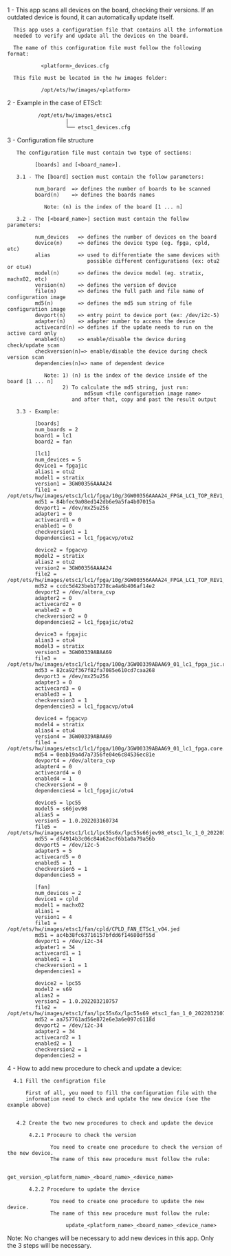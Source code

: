
  1 - This app scans all devices on the board, checking their versions.
      If an outdated device is found, it can automatically update itself.

      This app uses a configuration file that contains all the information
      needed to verify and update all the devices on the board.

      The name of this configuration file must follow the following format:

               <platform>_devices.cfg

      This file must be located in the hw images folder:

               /opt/ets/hw/images/<platform>

  2 - Example in the case of ETSc1:

              /opt/ets/hw/images/etsc1
                       |
                       └── etsc1_devices.cfg


  3 - Configuration file structure

       The configuration file must contain two type of sections:

             [boards] and [<board_name>].

       3.1 - The [board] section must contain the follow parameters:

             num_borard  => defines the number of boards to be scanned
             board(n)    => defines the boards names

                Note: (n) is the index of the board [1 ... n]

       3.2 - The [<board_name>] section must contain the follow parameters:

             num_devices   => defines the number of devices on the board
             device(n)     => defines the device type (eg. fpga, cpld, etc)
             alias         => used to differentiate the same devices with
                              possible different configurations (ex: otu2 or otu4)
             model(n)      => defines the device model (eg. stratix, machx02, etc)
             version(n)    => defines the version of device
             file(n)       => defines the full path and file name of configuration image
             md5(n)        => defines the md5 sum string of file configuration image
             devport(n)    => entry point to device port (ex: /dev/i2c-5)
             adapter(n)    => adapter number to access the device
             activecard(n) => defines if the update needs to run on the active card only
             enabled(n)    => enable/disable the device during check/update scan
             checkversion(n)=> enable/disable the device during check version scan
             dependencies(n)=> name of dependent device

                Note: 1) (n) is the index of the device inside of the board [1 ... n]
                      2) To calculate the md5 string, just run:
                             md5sum <file configuration image name>
                         and after that, copy and past the result output

       3.3 - Example:

             [boards]
             num_boards = 2
             board1 = lc1
             board2 = fan
             
             [lc1]
             num_devices = 5
             device1 = fpgajic
             alias1 = otu2
             model1 = stratix
             version1 = 3GW00356AAAA24
             file1 = /opt/ets/hw/images/etsc1/lc1/fpga/10g/3GW00356AAAA24_FPGA_LC1_TOP_REV1_0_jic.rpd
             md51 = 84bfec9a08ed142db6e9a5fa4b07015a
             devport1 = /dev/mx25u256
             adapter1 = 0
             activecard1 = 0
             enabled1 = 0
             checkversion1 = 1
             dependencies1 = lc1_fpgacvp/otu2
             
             device2 = fpgacvp
             model2 = stratix
             alias2 = otu2
             version2 = 3GW00356AAAA24
             file2 = /opt/ets/hw/images/etsc1/lc1/fpga/10g/3GW00356AAAA24_FPGA_LC1_TOP_REV1_0.core.rbf
             md52 = ccdc5d423beb17278ca4a6b406af14e2
             devport2 = /dev/altera_cvp
             adapter2 = 0
             activecard2 = 0
             enabled2 = 0
             checkversion2 = 0
             dependencies2 = lc1_fpgajic/otu2
             
             device3 = fpgajic
             alias3 = otu4
             model3 = stratix
             version3 = 3GW00339ABAA69
             file3 = /opt/ets/hw/images/etsc1/lc1/fpga/100g/3GW00339ABAA69_01_lc1_fpga_jic.rpd
             md53 = 82ca92f367f82fa7085e610cd7caa268
             devport3 = /dev/mx25u256
             adapter3 = 0
             activecard3 = 0
             enabled3 = 1
             checkversion3 = 1
             dependencies3 = lc1_fpgacvp/otu4
             
             device4 = fpgacvp
             model4 = stratix
             alias4 = otu4
             version4 = 3GW00339ABAA69
             file4 = /opt/ets/hw/images/etsc1/lc1/fpga/100g/3GW00339ABAA69_01_lc1_fpga.core.rbf
             md54 = 0eab19a4d7a7356fe04e6c84536ec81e
             devport4 = /dev/altera_cvp
             adapter4 = 0
             activecard4 = 0
             enabled4 = 1
             checkversion4 = 0
             dependencies4 = lc1_fpgajic/otu4
             
             device5 = lpc55
             model5 = s66jev98
             alias5 =
             version5 = 1.0.202203160734
             file5 = /opt/ets/hw/images/etsc1/lc1/lpc55s6x/lpc55s66jev98_etsc1_lc_1_0_202203160734.hex
             md55 = df4914b3c06c84a62acf6b1a0a79a56b
             devport5 = /dev/i2c-5
             adapter5 = 5
             activecard5 = 0
             enabled5 = 1
             checkversion5 = 1
             dependencies5 =
             
             [fan]
             num_devices = 2
             device1 = cpld
             model1 = machx02
             alias1 = 
             version1 = 4
             file1 = /opt/ets/hw/images/etsc1/fan/cpld/CPLD_FAN_ETSc1_v04.jed
             md51 = ac4b38fc63716157bfdd6f14680df55d
             devport1 = /dev/i2c-34
             adpater1 = 34
             activecard1 = 1
             enabled1 = 1
             checkversion1 = 1
             dependencies1 =
             
             device2 = lpc55
             model2 = s69
             alias2 = 
             version2 = 1.0.202203210757
             file2 = /opt/ets/hw/images/etsc1/fan/lpc55s6x/lpc55s69_etsc1_fan_1_0_202203210757.hex
             md52 = aa757761ad56e872e6e3a6e097c6118d
             devport2 = /dev/i2c-34
             adapter2 = 34
             activecard2 = 1
             enabled2 = 1
             checkversion2 = 1
             dependencies2 =

  4 - How to add new procedure to check and update a device:

      4.1 Fill the configration file

          First of all, you need to fill the configuration file with the
          information need to check and update the new device (see the example above)


       4.2 Create the two new procedures to check and update the device

           4.2.1 Proceure to check the version

                  You need to create one procedure to check the version of the new device. 
                  The name of this new procedure must follow the rule:

                       get_version_<platform_name>_<board_name>_<device_name>

           4.2.2 Procedure to update the device

                  You need to create one procedure to update the new device. 
                  The name of this new procedure must follow the rule:

                       update_<platform_name>_<board_name>_<device_name>


   Note: No changes will be necessary to add new devices in this app. Only the 3 steps will be necessary.


